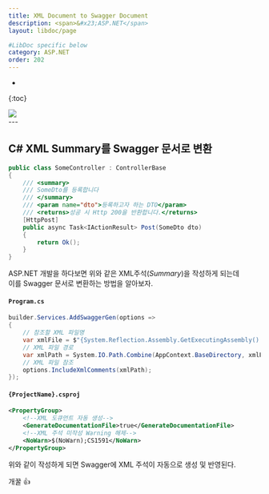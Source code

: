 ```yaml
---
title: XML Document to Swagger Document
description: <span>&#x23;ASP.NET</span>
layout: libdoc/page

#LibDoc specific below
category: ASP.NET
order: 202
---
```

* 
{:toc}
<div align="left">
    <img src="https://img.shields.io/badge/ASP.NET Core-512BD4?style=flat&logo=.NET&logoColor=white"/>
</div>
---

## C# XML Summary를 Swagger 문서로 변환

```csharp
public class SomeController : ControllerBase
{
    /// <summary>
    /// SomeDto를 등록합니다
    /// </summary>
    /// <param name="dto">등록하고자 하는 DTO</param>
    /// <returns>성공 시 Http 200을 반환합니다.</returns>
    [HttpPost]
    public async Task<IActionResult> Post(SomeDto dto)
    {
        return Ok();
    }
}
```
ASP.NET 개발을 하다보면 위와 같은 XML주석(*Summary*)을 작성하게 되는데<br/>
이를 Swagger 문서로 변환하는 방법을 알아보자.

#### `Program.cs`
```csharp
builder.Services.AddSwaggerGen(options =>
{
    // 참조할 XML 파일명
    var xmlFile = $"{System.Reflection.Assembly.GetExecutingAssembly().GetName().Name}.xml";
    // XML 파일 경로
    var xmlPath = System.IO.Path.Combine(AppContext.BaseDirectory, xmlFile);
    // XML 파일 참조
    options.IncludeXmlComments(xmlPath);
});
```

#### `{ProjectName}.csproj`
```xml
<PropertyGroup>
    <!--XML 도큐먼트 자동 생성-->
    <GenerateDocumentationFile>true</GenerateDocumentationFile>
    <!--XML 주석 미작성 Warning 해제-->
    <NoWarn>$(NoWarn);CS1591</NoWarn>
</PropertyGroup>
```

위와 같이 작성하게 되면 Swagger에 XML 주석이 자동으로 생성 및 반영된다.

개꿀 👍